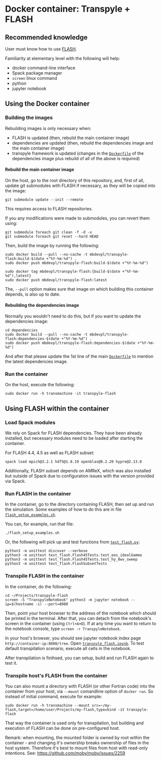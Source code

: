 # Docker container: Transpyle + FLASH


## Recommended knowledge

User must know how to use [FLASH](http://flash.uchicago.edu/site/flashcode/).

Familiarity at elementary level with the following will help:

* docker command-line interface
* Spack package manager
* `screen` linux command
* python
* jupyter notebook


## Using the Docker container


### Building the images

Rebuilding images is only necessary when:

* FLASH is updated (then, rebuild the main container image)
* dependencies are updated (then, rebuild the dependencies image and the main container image)
* transpyle framework is updated (changes in the [`Dockerfile`](dependencies/Dockerfile#L1)
  of the dependencies image plus rebuild of all of the above is required)


#### Rebuild the main container image

On the host, go to the root directory of this repository, and, first of all, update git submodules
with FLASH if necessary, as they will be copied into the image:

    git submodule update --init --remote

This requires access to FLASH repositories.

If you any modifications were made to submodules, you can revert them using:

    git submodule foreach git clean -f -d -x
    git submodule foreach git reset --hard HEAD

Then, build the image by running the following:

    sudo docker build --pull --no-cache -t mbdevpl/transpyle-flash:build-$(date +"%Y-%m-%d") .
    sudo docker push mbdevpl/transpyle-flash:build-$(date +"%Y-%m-%d")

    sudo docker tag mbdevpl/transpyle-flash:{build-$(date +"%Y-%m-%d"),latest}
    sudo docker push mbdevpl/transpyle-flash:latest

The, `--pull` option makes sure that image on which building this container depends, is also up to date.


#### Rebuilding the dependencies image

Normally you wouldn't need to do this, but if you want to update the dependencies image:

    cd dependencies
    sudo docker build --pull --no-cache -t mbdevpl/transpyle-flash:dependencies-$(date +"%Y-%m-%d") .
    sudo docker push mbdevpl/transpyle-flash:dependencies-$(date +"%Y-%m-%d")

And after that please update the 1st line of the main [`Dockerfile`](Dockerfile#L1) to mention
the latest dependencies image.


### Run the container

On the host, execute the following:

    sudo docker run -h transmachine -it transpyle-flash


## Using FLASH within the container


### Load Spack modules

We rely on Spack for FLASH dependencies. They have been already installed,
but necessary modules need to be loaded after starting the container.

For FLASH 4.4, 4.5 as well as FLASH subset:

    spack load mpich@3.2.1 hdf5@1.8.19 openblas@0.2.20 hypre@2.13.0

Additionally, FLASH subset depends on AMReX, which was also installed but outside of Spack due to
configuration issues with the version provided via Spack.


### Run FLASH in the container

In the container, go to the directory containing FLASH, then set up and run the simulation.
Some examples of how to do this are in file [`flash_setup_examples.sh`](flash_setup_examples.sh).

You can, for example, run that file:

    ./flash_setup_examples.sh

Or, the following will pick up and test functions from [`test_flash.py`](test_flash.py):

    python3 -m unittest discover --verbose
    python3 -m unittest test_flash.Flash45Tests.test_eos_idealGamma
    python3 -m unittest test_flash.Flash45Tests.test_hy_8wv_sweep
    python3 -m unittest test_flash.FlashSubsetTests


### Transpile FLASH in the container

In the container, do the following:

    cd ~/Projects/transpyle-flash
    screen -S "TranspyleNotebook" python3 -m jupyter notebook --ip=$(hostname -i) --port=8080

Then, point your host browser to the address of the notebook which should be printed in the terminal.
After that, you can detach from the notebook's screen in the container (using `Ctrl+A+D`).
If at any time you want to return to the notebook console, type `screen -r TranspyleNotebook`.

In your host's browser, you should see jupyter notebook index page `http://container-ip:8080/tree`.
Open [`transpyle_flash.ipynb`](transpyle_flash.ipynb). To test default transpilation scenario,
execute all cells in the notebook.

After transpilation is finihsed, you can setup, build and run FLASH again to test it.


### Transpile host's FLASH from the container

You can also mount a directory with FLASH (or other Fortran code) into the container from your host,
via `--mount` comandline option of `docker run`. So instead of initial command, execute for example:

    sudo docker run -h transmachine --mount src=~/my-flash,target=/home/user/Projects/my-flash,type=bind -it transpyle-flash

That way the container is used only for transpilation, but building and execution of FLASH
can be done on pre-configured host.

Remark: when mounting, the mounted folder is owned by root within the container - and changing it's
ownership breaks ownership of files in the host system. Therefore it's best to mount files from
host with read-only intentions. See: https://github.com/moby/moby/issues/2259
